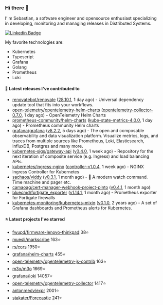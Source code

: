 ### Hi there 👋

I’ m Sebastian, a software engineer and opensource enthusiast specializing in developing, monitoring and managing releases in Distributed Systems.

[![Linkedin Badge](https://img.shields.io/badge/-LinkedIn-blue?style=flat&logo=Linkedin&logoColor=white&link=https://www.linkedin.com/in/sebastian-poxhofer/)](https://www.linkedin.com/in/sebastian-poxhofer/)

My favorite technologies are:
 - Kubernetes
 - Typescript
 - Grafana
 - Golang
 - Prometheus
 - Loki




#### 🚀 Latest releases I've contributed to

- [renovatebot/renovate](https://github.com/renovatebot/renovate) ([28.10.1](https://github.com/renovatebot/renovate/releases/tag/28.10.1), 1 day ago) - Universal dependency update tool that fits into your workflows.
- [open-telemetry/opentelemetry-helm-charts](https://github.com/open-telemetry/opentelemetry-helm-charts) ([opentelemetry-collector-0.7.0](https://github.com/open-telemetry/opentelemetry-helm-charts/releases/tag/opentelemetry-collector-0.7.0), 1 day ago) - OpenTelemetry Helm Charts
- [prometheus-community/helm-charts](https://github.com/prometheus-community/helm-charts) ([kube-state-metrics-4.0.0](https://github.com/prometheus-community/helm-charts/releases/tag/kube-state-metrics-4.0.0), 1 day ago) - Prometheus community Helm charts
- [grafana/grafana](https://github.com/grafana/grafana) ([v8.2.2](https://github.com/grafana/grafana/releases/tag/v8.2.2), 5 days ago) - The open and composable observability and data visualization platform. Visualize metrics, logs, and traces from multiple sources like Prometheus, Loki, Elasticsearch, InfluxDB, Postgres and many more. 
- [kubernetes-sigs/gateway-api](https://github.com/kubernetes-sigs/gateway-api) ([v0.4.0](https://github.com/kubernetes-sigs/gateway-api/releases/tag/v0.4.0), 1 week ago) - Repository for the next iteration of composite service (e.g. Ingress) and load balancing APIs.
- [kubernetes/ingress-nginx](https://github.com/kubernetes/ingress-nginx) ([controller-v1.0.4](https://github.com/kubernetes/ingress-nginx/releases/tag/controller-v1.0.4), 1 week ago) - NGINX Ingress Controller for Kubernetes
- [sachaos/viddy](https://github.com/sachaos/viddy) ([v0.3.1](https://github.com/sachaos/viddy/releases/tag/v0.3.1), 1 month ago) - 👀 A modern watch command. Time machine and pager etc.
- [camaoag/cert-manager-webhook-project-pinto](https://github.com/camaoag/cert-manager-webhook-project-pinto) ([v0.4.1](https://github.com/camaoag/cert-manager-webhook-project-pinto/releases/tag/v0.4.1), 1 month ago)
- [bluecmd/fortigate_exporter](https://github.com/bluecmd/fortigate_exporter) ([v1.14.1](https://github.com/bluecmd/fortigate_exporter/releases/tag/v1.14.1), 1 month ago) - Prometheus exporter for Fortigate firewalls
- [kubernetes-monitoring/kubernetes-mixin](https://github.com/kubernetes-monitoring/kubernetes-mixin) ([v0.1.0](https://github.com/kubernetes-monitoring/kubernetes-mixin/releases/tag/v0.1.0), 2 years ago) -  A set of Grafana dashboards and Prometheus alerts for Kubernetes.

#### ⭐ Latest projects I've starred

- [fwupd/firmware-lenovo-thinkpad](https://github.com/fwupd/firmware-lenovo-thinkpad}) 38⭐
- [muesli/markscribe](https://github.com/muesli/markscribe}) 163⭐
- [rs/cors](https://github.com/rs/cors}) 1950⭐
- [grafana/helm-charts](https://github.com/grafana/helm-charts}) 455⭐
- [open-telemetry/opentelemetry-js-contrib](https://github.com/open-telemetry/opentelemetry-js-contrib}) 163⭐
- [m3o/m3o](https://github.com/m3o/m3o}) 1669⭐
- [grafana/loki](https://github.com/grafana/loki}) 14057⭐
- [open-telemetry/opentelemetry-collector](https://github.com/open-telemetry/opentelemetry-collector}) 1417⭐
- [antonmedv/expr](https://github.com/antonmedv/expr}) 2001⭐
- [stakater/Forecastle](https://github.com/stakater/Forecastle}) 241⭐
